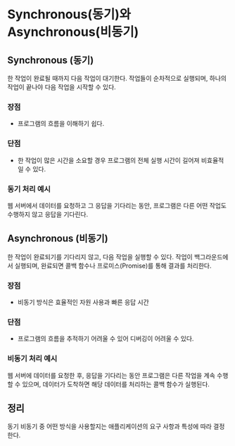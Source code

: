 # Synchronous(동기)와 Asynchronous(비동기)

## Synchronous (동기)
한 작업이 완료될 때까지 다음 작업이 대기한다.
작업들이 순차적으로 실행되며, 하나의 작업이 끝나야 다음 작업을 시작할 수 있다.

### 장점
- 프로그램의 흐름을 이해하기 쉽다.

### 단점
- 한 작업이 많은 시간을 소요할 경우 프로그램의 전체 실행 시간이 길어져 비효율적일 수 있다.

### 동기 처리 예시
웹 서버에서 데이터를 요청하고 그 응답을 기다리는 동안, 프로그램은 다른 어떤 작업도 수행하지 않고 응답을 기다린다.


## Asynchronous (비동기)
한 작업이 완료되기를 기다리지 않고, 다음 작업을 실행할 수 있다.
작업이 백그라운드에서 실행되며, 완료되면 콜백 함수나 프로미스(Promise)를 통해 결과를 처리한다.

### 장점
- 비동기 방식은 효율적인 자원 사용과 빠른 응답 시간

### 단점
- 프로그램의 흐름을 추적하기 어려울 수 있어 디버깅이 어려울 수 있다.

### 비동기 처리 예시
웹 서버에 데이터를 요청한 후, 응답을 기다리는 동안 프로그램은 다른 작업을 계속 수행할 수 있으며, 데이터가 도착하면 해당 데이터를 처리하는 콜백 함수가 실행된다.

## 정리
동기 비동기 중 어떤 방식을 사용할지는 애플리케이션의 요구 사항과 특성에 따라 결정한다.